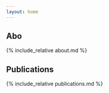 ```yaml
---
layout: home
---
```




## Abo

{% include_relative about.md %}

## Publications

{% include_relative publications.md %}
